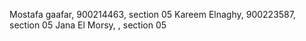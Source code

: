 Mostafa gaafar, 900214463, section 05
Kareem Elnaghy, 900223587, section 05
Jana El Morsy,      , section 05

